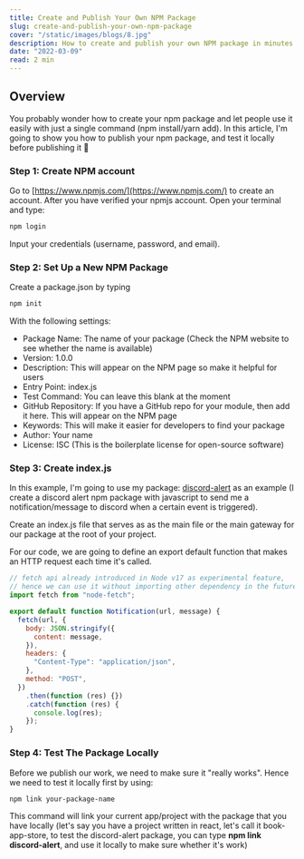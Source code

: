 ```yaml
---
title: Create and Publish Your Own NPM Package
slug: create-and-publish-your-own-npm-package
cover: "/static/images/blogs/8.jpg"
description: How to create and publish your own NPM package in minutes!
date: "2022-03-09"
read: 2 min
---
```


## Overview

You probably wonder how to create your npm package and let people use it easily with just a single command (npm install/yarn add). In this article, I'm going to show you how to publish your npm package, and test it locally before publishing it 🚀

### Step 1: Create NPM account

Go to [https://www.npmjs.com/](https://www.npmjs.com/) to create an account. After you have verified your npmjs account. Open your terminal and type:

```bash
npm login
```

Input your credentials (username, password, and email).

### Step 2: Set Up a New NPM Package

Create a package.json by typing

```bash
npm init
```

With the following settings:

- Package Name: The name of your package (Check the NPM website to see whether the name is available)
- Version: 1.0.0
- Description: This will appear on the NPM page so make it helpful for users
- Entry Point: index.js
- Test Command: You can leave this blank at the moment
- GitHub Repository: If you have a GitHub repo for your module, then add it here. This will appear on the NPM page
- Keywords: This will make it easier for developers to find your package
- Author: Your name
- License: ISC (This is the boilerplate license for open-source software)

### Step 3: Create index.js

In this example, I'm going to use my package: [discord-alert](https://github.com/melvnl/discord-alert) as an example (I create a discord alert npm package with javascript to send me a notification/message to discord when a certain event is triggered).

Create an index.js file that serves as as the main file or the main gateway for our package at the root of your project.

For our code, we are going to define an export default function that makes an HTTP request each time it's called.

```javascript
// fetch api already introduced in Node v17 as experimental feature,
// hence we can use it without importing other dependency in the future
import fetch from "node-fetch";

export default function Notification(url, message) {
  fetch(url, {
    body: JSON.stringify({
      content: message,
    }),
    headers: {
      "Content-Type": "application/json",
    },
    method: "POST",
  })
    .then(function (res) {})
    .catch(function (res) {
      console.log(res);
    });
}
```

### Step 4: Test The Package Locally

Before we publish our work, we need to make sure it "really works". Hence we need to test it locally first by using:

```bash
npm link your-package-name
```

This command will link your current app/project with the package that you have locally (let's say you have a project written in react, let's call it book-app-store, to test the discord-alert package, you can type **npm link discord-alert**, and use it locally to make sure whether it's work)
